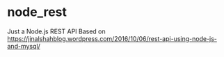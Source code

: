 # node_rest
Just a Node.js REST API
Based on https://jinalshahblog.wordpress.com/2016/10/06/rest-api-using-node-js-and-mysql/

